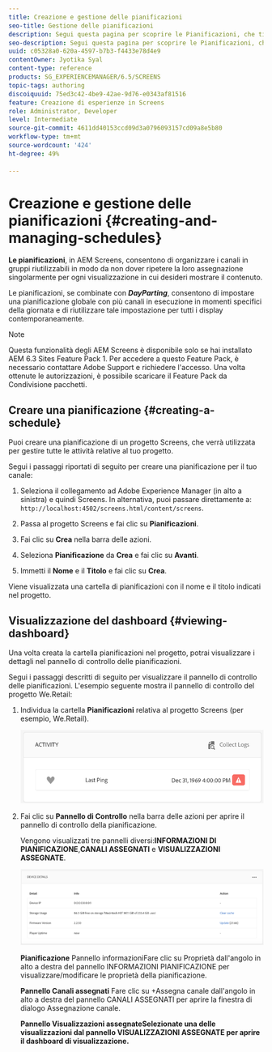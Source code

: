 ```yaml
---
title: Creazione e gestione delle pianificazioni
seo-title: Gestione delle pianificazioni
description: Segui questa pagina per scoprire le Pianificazioni, che ti consente di organizzare i canali in gruppi riutilizzabili in modo da non dover ripetere la loro assegnazione singolarmente per ogni visualizzazione in cui desideri mostrare il contenuto.
seo-description: Segui questa pagina per scoprire le Pianificazioni, che ti consente di organizzare i canali in gruppi riutilizzabili in modo da non dover ripetere la loro assegnazione singolarmente per ogni visualizzazione in cui desideri mostrare il contenuto.
uuid: c05328a0-620a-4597-b7b3-f4433e78d4e9
contentOwner: Jyotika Syal
content-type: reference
products: SG_EXPERIENCEMANAGER/6.5/SCREENS
topic-tags: authoring
discoiquuid: 75ed3c42-4be9-42ae-9d76-e0343af81516
feature: Creazione di esperienze in Screens
role: Administrator, Developer
level: Intermediate
source-git-commit: 4611dd40153ccd09d3a0796093157cd09a8e5b80
workflow-type: tm+mt
source-wordcount: '424'
ht-degree: 49%

---
```



# Creazione e gestione delle pianificazioni {#creating-and-managing-schedules}

**Le pianificazioni**, in AEM Screens, consentono di organizzare i canali in gruppi riutilizzabili in modo da non dover ripetere la loro assegnazione singolarmente per ogni visualizzazione in cui desideri mostrare il contenuto.

Le pianificazioni, se combinate con ***DayParting***, consentono di impostare una pianificazione globale con più canali in esecuzione in momenti specifici della giornata e di riutilizzare tale impostazione per tutti i display contemporaneamente.

>[!NOTE]
>
>Questa funzionalità degli AEM Screens è disponibile solo se hai installato AEM 6.3 Sites Feature Pack 1. Per accedere a questo Feature Pack, è necessario contattare Adobe Support e richiedere l&#39;accesso. Una volta ottenute le autorizzazioni, è possibile scaricare il Feature Pack da Condivisione pacchetti.

## Creare una pianificazione {#creating-a-schedule}

Puoi creare una pianificazione di un progetto Screens, che verrà utilizzata per gestire tutte le attività relative al tuo progetto.

Segui i passaggi riportati di seguito per creare una pianificazione per il tuo canale:

1. Seleziona il collegamento ad Adobe Experience Manager (in alto a sinistra) e quindi Screens. In alternativa, puoi passare direttamente a: `http://localhost:4502/screens.html/content/screens`.
1. Passa al progetto Screens e fai clic su **Pianificazioni**.
1. Fai clic su **Crea** nella barra delle azioni.
1. Seleziona **Pianificazione** da **Crea** e fai clic su **Avanti**.

1. Immetti il **Nome** e il **Titolo** e fai clic su **Crea**.

Viene visualizzata una cartella di pianificazioni con il nome e il titolo indicati nel progetto.


## Visualizzazione del dashboard {#viewing-dashboard}

Una volta creata la cartella pianificazioni nel progetto, potrai visualizzare i dettagli nel pannello di controllo delle pianificazioni.

Segui i passaggi descritti di seguito per visualizzare il pannello di controllo delle pianificazioni. L&#39;esempio seguente mostra il pannello di controllo del progetto We.Retail:

1. Individua la cartella **Pianificazioni** relativa al progetto Screens (per esempio, We.Retail).

   ![chlimage_1](assets/chlimage_1.png)

1. Fai clic su **Pannello di Controllo** nella barra delle azioni per aprire il pannello di controllo della pianificazione.

   Vengono visualizzati tre pannelli diversi:**INFORMAZIONI DI PIANIFICAZIONE**,**CANALI ASSEGNATI** e **VISUALIZZAZIONI ASSEGNATE**.

   ![chlimage_1-1](assets/chlimage_1-1.png)

   **Pianificazione** Pannello informazioniFare clic su Proprietà dall&#39;angolo in alto a destra del pannello INFORMAZIONI PIANIFICAZIONE per visualizzare/modificare le proprietà della pianificazione.

   **Pannello Canali assegnati** Fare clic su +Assegna canale dall&#39;angolo in alto a destra del pannello CANALI ASSEGNATI per aprire la finestra di dialogo Assegnazione canale.

   **Pannello Visualizzazioni assegnateSelezionate una delle visualizzazioni dal pannello VISUALIZZAZIONI ASSEGNATE per aprire il dashboard di visualizzazione.** 

